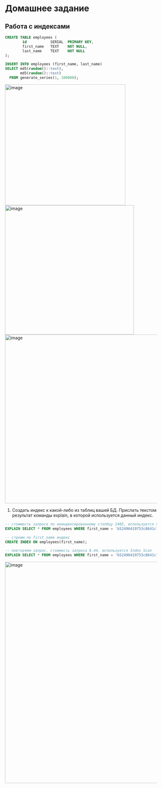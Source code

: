 # Домашнее задание
## Работа с индексами

```sql
CREATE TABLE employees (
        id           SERIAL  PRIMARY KEY,
        first_name   TEXT    NOT NULL,
        last_name    TEXT    NOT NULL
);

INSERT INTO employees (first_name, last_name)
SELECT md5(random()::text),
       md5(random()::text)
  FROM generate_series(1, 100000);
```

<img width="399" alt="image" src="https://github.com/Ayna5/otus_postgres/assets/42717899/c46ab7f5-bd48-441b-9426-f69dd587545a">
<img width="427" alt="image" src="https://github.com/Ayna5/otus_postgres/assets/42717899/d216a8e2-5807-408e-a8b6-e39f4e48ee52">
<img width="557" alt="image" src="https://github.com/Ayna5/otus_postgres/assets/42717899/4c955551-81d5-4def-acfd-2737d0567457">

1. Создать индекс к какой-либо из таблиц вашей БД. Прислать текстом результат команды explain, в которой используется данный индекс.

```sql
-- стоимость запроса по неиндексированному столбцу 2485, используется Seq Scan
EXPLAIN SELECT * FROM employees WHERE first_name = 'b52496419753c8641cf2d342fe9984d1';

-- строим по first_name индекс
CREATE INDEX ON employees(first_name);

-- повторяем запрос, стоимость запроса 8.44, используется Index Scan
EXPLAIN SELECT * FROM employees WHERE first_name = 'b52496419753c8641cf2d342fe9984d1';
```

<img width="731" alt="image" src="https://github.com/Ayna5/otus_postgres/assets/42717899/606cb0d5-e537-47ce-9d30-457877811133">
